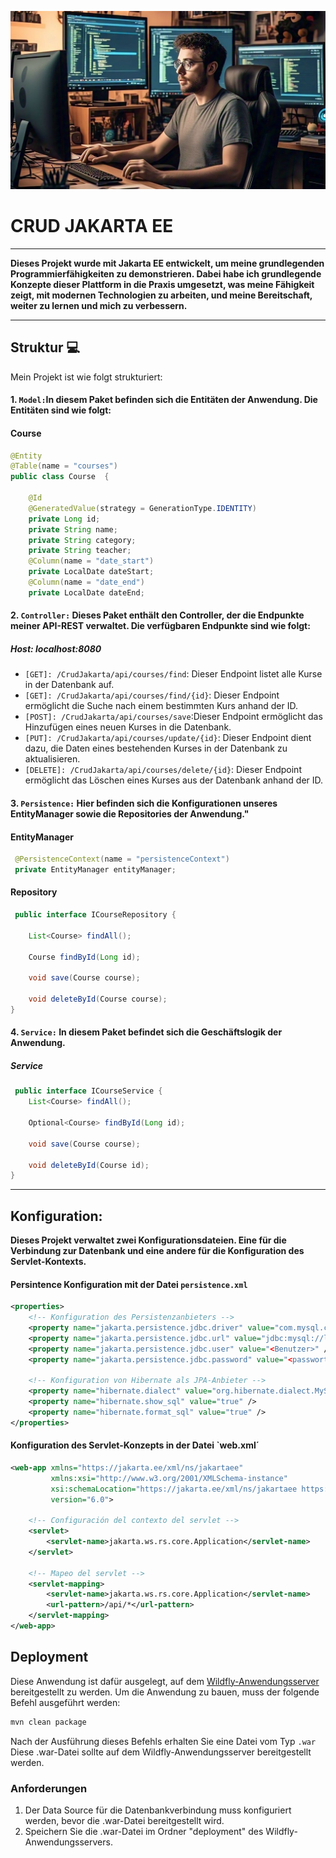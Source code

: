 ![Descripción alternativa](./assets/bild.png)

# CRUD JAKARTA EE
___

**Dieses Projekt wurde mit Jakarta EE entwickelt, um meine grundlegenden Programmierfähigkeiten zu demonstrieren. Dabei habe ich grundlegende Konzepte dieser Plattform in die Praxis umgesetzt, was meine Fähigkeit zeigt, mit modernen Technologien zu arbeiten, und meine Bereitschaft, weiter zu lernen und mich zu verbessern.**
___
## Struktur 💻
Mein Projekt ist wie folgt strukturiert:
#### 1. `Model:`In diesem Paket befinden sich die Entitäten der Anwendung. Die Entitäten sind wie folgt:
#### Course

```java
@Entity
@Table(name = "courses")
public class Course  {

    @Id
    @GeneratedValue(strategy = GenerationType.IDENTITY)
    private Long id;
    private String name;
    private String category;
    private String teacher;
    @Column(name = "date_start")
    private LocalDate dateStart;
    @Column(name = "date_end")
    private LocalDate dateEnd;

```

#### 2. `Controller:` Dieses Paket enthält den Controller, der die Endpunkte meiner API-REST verwaltet. Die verfügbaren Endpunkte sind wie folgt:

##### Host: localhost:8080

 * `[GET]: /CrudJakarta/api/courses/find`: Dieser Endpoint listet alle Kurse in der Datenbank auf.
 * `[GET]: /CrudJakarta/api/courses/find/{id}`: Dieser Endpoint ermöglicht die Suche nach einem bestimmten Kurs anhand der ID.
 * `[POST]: /CrudJakarta/api/courses/save`:Dieser Endpoint ermöglicht das Hinzufügen eines neuen Kurses in die Datenbank.
 * `[PUT]: /CrudJakarta/api/courses/update/{id}`: Dieser Endpoint dient dazu, die Daten eines bestehenden Kurses in der Datenbank zu aktualisieren.
 * `[DELETE]: /CrudJakarta/api/courses/delete/{id}`: Dieser Endpoint ermöglicht das Löschen eines Kurses aus der Datenbank anhand der ID.

#### 3. `Persistence:` Hier befinden sich die Konfigurationen unseres EntityManager sowie die Repositories der Anwendung."
 
#### EntityManager
```java
 @PersistenceContext(name = "persistenceContext")
 private EntityManager entityManager;
```

#### Repository
```java
 public interface ICourseRepository {

    List<Course> findAll();
    
    Course findById(Long id);

    void save(Course course);

    void deleteById(Course course);
}
```

#### 4. `Service:` In diesem Paket befindet sich die Geschäftslogik der Anwendung.
##### Service
```java
 public interface ICourseService {
    List<Course> findAll();
    
    Optional<Course> findById(Long id);
    
    void save(Course course);
    
    void deleteById(Course id);
}
```
___

## Konfiguration: 
**Dieses Projekt verwaltet zwei Konfigurationsdateien. Eine für die Verbindung zur Datenbank und eine andere für die Konfiguration des Servlet-Kontexts.**

#### Persintence Konfiguration mit der Datei `persistence.xml`

```xml
<properties>
    <!-- Konfiguration des Persistenzanbieters -->
    <property name="jakarta.persistence.jdbc.driver" value="com.mysql.cj.jdbc.Driver" />
    <property name="jakarta.persistence.jdbc.url" value="jdbc:mysql://localhost:3306/<Datenbank>" />
    <property name="jakarta.persistence.jdbc.user" value="<Benutzer>" />
    <property name="jakarta.persistence.jdbc.password" value="<passwort>" />

    <!-- Konfiguration von Hibernate als JPA-Anbieter -->
    <property name="hibernate.dialect" value="org.hibernate.dialect.MySQLDialect" />
    <property name="hibernate.show_sql" value="true" />
    <property name="hibernate.format_sql" value="true" />
</properties>
```

#### Konfiguration des Servlet-Konzepts in der Datei `web.xml´
```xml
<web-app xmlns="https://jakarta.ee/xml/ns/jakartaee"
         xmlns:xsi="http://www.w3.org/2001/XMLSchema-instance"
         xsi:schemaLocation="https://jakarta.ee/xml/ns/jakartaee https://jakarta.ee/xml/ns/jakartaee/web-app_6_0.xsd"
         version="6.0">

    <!-- Configuración del contexto del servlet -->
    <servlet>
        <servlet-name>jakarta.ws.rs.core.Application</servlet-name>
    </servlet>

    <!-- Mapeo del servlet -->
    <servlet-mapping>
        <servlet-name>jakarta.ws.rs.core.Application</servlet-name>
        <url-pattern>/api/*</url-pattern>
    </servlet-mapping>
</web-app>
```
## Deployment

Diese Anwendung ist dafür ausgelegt, auf dem [Wildfly-Anwendungsserver](https://www.wildfly.org/) bereitgestellt zu werden.
Um die Anwendung zu bauen, muss der folgende Befehl ausgeführt werden:
```bash
mvn clean package
```
Nach der Ausführung dieses Befehls erhalten Sie eine Datei vom Typ `.war`
Diese .war-Datei sollte auf dem Wildfly-Anwendungsserver bereitgestellt werden.

### Anforderungen
1. Der Data Source für die Datenbankverbindung muss konfiguriert werden, bevor die .war-Datei bereitgestellt wird.
2. Speichern Sie die .war-Datei im Ordner "deployment" des Wildfly-Anwendungsservers.
